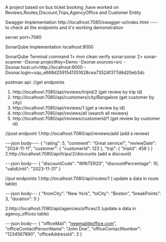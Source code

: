 A project based on bus ticket booking ,have worked on Reviews,Routes,Discount,Trips,AgencyOffice and Customer Entity

Swagger Implementation
http://localhost:7080/swagger-ui/index.html
---- to check all the endpoints and it's working demonstration

server port=7080

SonarQube Implementation
localhost:9000

SonarQube Terminal command
1>   mvn clean verify sonar:sonar
2>   sonar-scanner -Dsonar.projectKey=Demo -Dsonar.sources=src -Dsonar.host.url=http://localhost:9000 -Dsonar.login=squ_e668d2591541351628cea73524f377d6d20eb3dc




postman api:
//get endpoints
1. http://localhost:7080/api/reviews/tripid/2 (get review by trip id)
2. http://localhost:7080/api/customers/city/Bangalore (get customer by city)
3. http://localhost:7080/api/reviews/1 (get a review by id)
4. http://localhost:7080/api/reviews/all (search all reviews)
5. http://localhost:7080/api/reviews/customerid/1 (get review by customer id)


//post endpoint
1.http://localhost:7080/api/reviews/add (add a review)

---json body----
{
    "rating": 5,
    "comment": "Great service!",
    "reviewDate": "2024-11-11",
    "customer": {
        "customerId": 123
    },
    "trip": {
        "tripId": 456
    }
}
2.http://localhost:7080/api/trips/2/discounts (add a  discount)

---json body---
{
    "discountCode": "WINTER20",
    "discountPercentage": 10,
    "validUntil": "2023-11-31"
}

//put endpoints
1.http://localhost:7080/api/routes/1 ( update a data in route table)

---json body---
{
  "fromCity": "New York",
  "toCity": "Boston",
  "breakPoints": 3,
  "duration": 5
}

2.http://localhost:7080/api/agencies/offices/3 (update a data in agency_offices table)

---json body---
{
  "officeMail": "newmail@office.com",
  "officeContactPersonName": "John Doe",
  "officeContactNumber": "1234567890",
  "officeAddressId": 2
}

